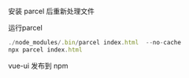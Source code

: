 # 

安装 parcel 后重新处理文件

运行parcel
```js
./node_modules/.bin/parcel index.html  --no-cache
npx parcel index.html
```
vue-ui 发布到 npm